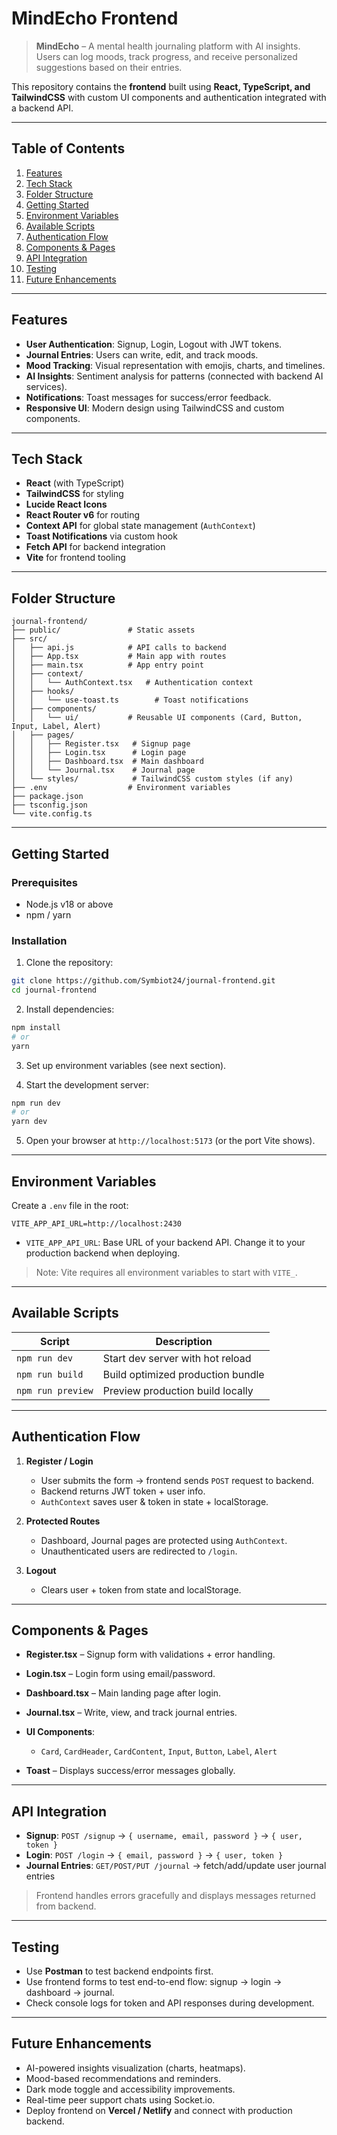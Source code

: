 # MindEcho Frontend

> **MindEcho** – A mental health journaling platform with AI insights. Users can log moods, track progress, and receive personalized suggestions based on their entries.

This repository contains the **frontend** built using **React, TypeScript, and TailwindCSS** with custom UI components and authentication integrated with a backend API.

---

## Table of Contents

1. [Features](#features)
2. [Tech Stack](#tech-stack)
3. [Folder Structure](#folder-structure)
4. [Getting Started](#getting-started)
5. [Environment Variables](#environment-variables)
6. [Available Scripts](#available-scripts)
7. [Authentication Flow](#authentication-flow)
8. [Components & Pages](#components--pages)
9. [API Integration](#api-integration)
10. [Testing](#testing)
11. [Future Enhancements](#future-enhancements)

---

## Features

* **User Authentication**: Signup, Login, Logout with JWT tokens.
* **Journal Entries**: Users can write, edit, and track moods.
* **Mood Tracking**: Visual representation with emojis, charts, and timelines.
* **AI Insights**: Sentiment analysis for patterns (connected with backend AI services).
* **Notifications**: Toast messages for success/error feedback.
* **Responsive UI**: Modern design using TailwindCSS and custom components.

---

## Tech Stack

* **React** (with TypeScript)
* **TailwindCSS** for styling
* **Lucide React Icons**
* **React Router v6** for routing
* **Context API** for global state management (`AuthContext`)
* **Toast Notifications** via custom hook
* **Fetch API** for backend integration
* **Vite** for frontend tooling

---

## Folder Structure

```
journal-frontend/
├── public/               # Static assets
├── src/
│   ├── api.js            # API calls to backend
│   ├── App.tsx           # Main app with routes
│   ├── main.tsx          # App entry point
│   ├── context/
│   │   └── AuthContext.tsx   # Authentication context
│   ├── hooks/
│   │   └── use-toast.ts        # Toast notifications
│   ├── components/
│   │   └── ui/           # Reusable UI components (Card, Button, Input, Label, Alert)
│   ├── pages/
│   │   ├── Register.tsx   # Signup page
│   │   ├── Login.tsx      # Login page
│   │   ├── Dashboard.tsx  # Main dashboard
│   │   └── Journal.tsx    # Journal page
│   └── styles/            # TailwindCSS custom styles (if any)
├── .env                  # Environment variables
├── package.json
├── tsconfig.json
└── vite.config.ts
```

---

## Getting Started

### Prerequisites

* Node.js v18 or above
* npm / yarn

### Installation

1. Clone the repository:

```bash
git clone https://github.com/Symbiot24/journal-frontend.git
cd journal-frontend
```

2. Install dependencies:

```bash
npm install
# or
yarn
```

3. Set up environment variables (see next section).

4. Start the development server:

```bash
npm run dev
# or
yarn dev
```

5. Open your browser at `http://localhost:5173` (or the port Vite shows).

---

## Environment Variables

Create a `.env` file in the root:

```env
VITE_APP_API_URL=http://localhost:2430
```

* `VITE_APP_API_URL`: Base URL of your backend API. Change it to your production backend when deploying.

> Note: Vite requires all environment variables to start with `VITE_`.

---

## Available Scripts

| Script            | Description                       |
| ----------------- | --------------------------------- |
| `npm run dev`     | Start dev server with hot reload  |
| `npm run build`   | Build optimized production bundle |
| `npm run preview` | Preview production build locally  |

---

## Authentication Flow

1. **Register / Login**

   * User submits the form → frontend sends `POST` request to backend.
   * Backend returns JWT token + user info.
   * `AuthContext` saves user & token in state + localStorage.

2. **Protected Routes**

   * Dashboard, Journal pages are protected using `AuthContext`.
   * Unauthenticated users are redirected to `/login`.

3. **Logout**

   * Clears user + token from state and localStorage.

---

## Components & Pages

* **Register.tsx** – Signup form with validations + error handling.
* **Login.tsx** – Login form using email/password.
* **Dashboard.tsx** – Main landing page after login.
* **Journal.tsx** – Write, view, and track journal entries.
* **UI Components**:

  * `Card`, `CardHeader`, `CardContent`, `Input`, `Button`, `Label`, `Alert`
* **Toast** – Displays success/error messages globally.

---

## API Integration

* **Signup**: `POST /signup` → `{ username, email, password }` → `{ user, token }`
* **Login**: `POST /login` → `{ email, password }` → `{ user, token }`
* **Journal Entries**: `GET/POST/PUT /journal` → fetch/add/update user journal entries

> Frontend handles errors gracefully and displays messages returned from backend.

---

## Testing

* Use **Postman** to test backend endpoints first.
* Use frontend forms to test end-to-end flow: signup → login → dashboard → journal.
* Check console logs for token and API responses during development.

---

## Future Enhancements

* AI-powered insights visualization (charts, heatmaps).
* Mood-based recommendations and reminders.
* Dark mode toggle and accessibility improvements.
* Real-time peer support chats using Socket.io.
* Deploy frontend on **Vercel / Netlify** and connect with production backend.

